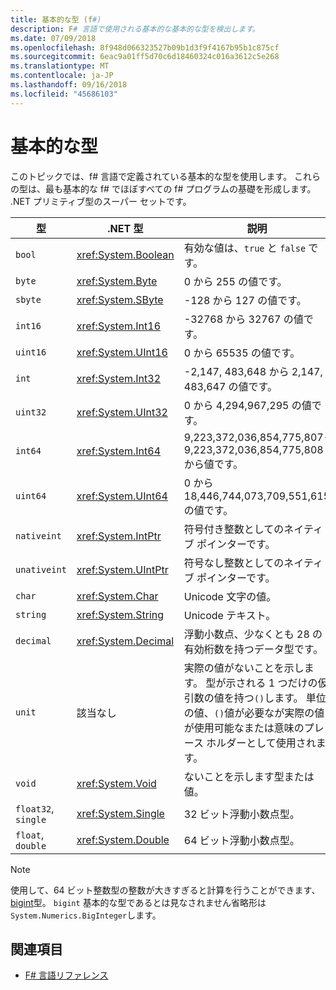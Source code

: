 ```yaml
---
title: 基本的な型 (f#)
description: F# 言語で使用される基本的な基本的な型を検出します。
ms.date: 07/09/2018
ms.openlocfilehash: 8f948d066323527b09b1d3f9f4167b95b1c875cf
ms.sourcegitcommit: 6eac9a01ff5d70c6d18460324c016a3612c5e268
ms.translationtype: MT
ms.contentlocale: ja-JP
ms.lasthandoff: 09/16/2018
ms.locfileid: "45686103"
---
```

# <a name="basic-types"></a>基本的な型

このトピックでは、f# 言語で定義されている基本的な型を使用します。 これらの型は、最も基本的な f# でほぼすべての f# プログラムの基礎を形成します。 .NET プリミティブ型のスーパー セットです。

|型|.NET 型|説明|
|----|---------|-----------|
|`bool`|<xref:System.Boolean>|有効な値は、`true` と `false` です。|
|`byte`|<xref:System.Byte>|0 から 255 の値です。|
|`sbyte`|<xref:System.SByte>|-128 から 127 の値です。|
|`int16`|<xref:System.Int16>|-32768 から 32767 の値です。|
|`uint16`|<xref:System.UInt16>|0 から 65535 の値です。|
|`int`|<xref:System.Int32>|-2,147, 483,648 から 2,147, 483,647 の値です。|
|`uint32`|<xref:System.UInt32>|0 から 4,294,967,295 の値です。|
|`int64`|<xref:System.Int64>|9,223,372,036,854,775,807-9,223,372,036,854,775,808 から値です。|
|`uint64`|<xref:System.UInt64>|0 から 18,446,744,073,709,551,615 の値です。|
|`nativeint`|<xref:System.IntPtr>|符号付き整数としてのネイティブ ポインターです。|
|`unativeint`|<xref:System.UIntPtr>|符号なし整数としてのネイティブ ポインターです。|
|`char`|<xref:System.Char>|Unicode 文字の値。|
|`string`|<xref:System.String>|Unicode テキスト。|
|`decimal`|<xref:System.Decimal>|浮動小数点、少なくとも 28 の有効桁数を持つデータ型です。|
|`unit`|該当なし|実際の値がないことを示します。 型が示される 1 つだけの仮引数の値を持つ`()`します。 単位の値、`()`値が必要なが実際の値が使用可能なまたは意味のプレース ホルダーとして使用されます。|
|`void`|<xref:System.Void>|ないことを示します型または値。|
|`float32`, `single`|<xref:System.Single>|32 ビット浮動小数点型。|
|`float`, `double`|<xref:System.Double>|64 ビット浮動小数点型。|

>[!NOTE]
使用して、64 ビット整数型の整数が大きすぎると計算を行うことができます、 [bigint](https://msdn.microsoft.com/library/dc8be18d-4042-46c4-b136-2f21a84f6efa)型。 `bigint` 基本的な型であるとは見なされません省略形は`System.Numerics.BigInteger`します。

## <a name="see-also"></a>関連項目

- [F# 言語リファレンス](index.md)
